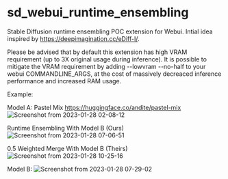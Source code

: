 # sd_webui_runtime_ensembling
Stable Diffusion runtime ensembling POC extension for Webui. Intial idea inspired by https://deepimagination.cc/eDiff-I/.

Please be advised that by default this extension has high VRAM requirement (up to 3X original usage during inference).
It is possible to mitigate the VRAM requirement by adding --lowvram --no-half to your webui COMMANDLINE_ARGS, at the cost of massively decreaced inference performance and increased RAM usage.

Example:

Model A: Pastel Mix https://huggingface.co/andite/pastel-mix
![Screenshot from 2023-01-28 02-08-12](https://user-images.githubusercontent.com/121544382/215283961-aac4a741-05c0-489f-80fb-f90df8f47586.png)

Runtime Ensembling With Model B (Ours)
![Screenshot from 2023-01-28 07-06-51](https://user-images.githubusercontent.com/121544382/215284460-0edb5b7f-19ea-4b44-af73-57f7af652ac5.png)

0.5 Weighted Merge With Model B (Theirs)
![Screenshot from 2023-01-28 10-25-16](https://user-images.githubusercontent.com/121544382/215284441-7820a7d3-dc06-4aac-a3c0-e7afe8695561.png)

Model B:
![Screenshot from 2023-01-28 07-29-02](https://user-images.githubusercontent.com/121544382/215284486-e4a7ed74-a03f-4cec-a421-66f5995d28b7.png)
